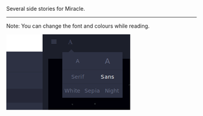 Several side stories for Miracle.


---

Note: You can change the font and colours while reading.

![](/99Images/Font.png)